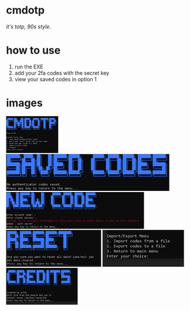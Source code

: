 # cmdotp
*it's totp, 90s style.*

# how to use
1. run the EXE
2. add your 2fa codes with the secret key
3. view your saved codes in option 1

# images

<img src="images/1.PNG" height="100px">
<img src="images/2.PNG" height="100px">
<img src="images/3.PNG" height="100px">
<img src="images/4.PNG" height="100px">
<img src="images/5.PNG" height="100px">
<img src="images/6.PNG" height="100px">

